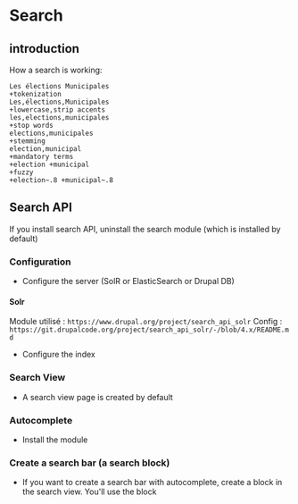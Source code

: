 # Search

## introduction
How a search is working:
```
Les élections Municipales
+tokenization
Les,élections,Municipales
+lowercase,strip accents
les,elections,municipales
+stop words
elections,municipales
+stemming
election,municipal
+mandatory terms
+election +municipal
+fuzzy
+election~.8 +municipal~.8
```

## Search API
If you install search API, uninstall the search module (which is installed by default)

### Configuration
- Configure the server (SolR or ElasticSearch or Drupal DB)

#### Solr

Module utilisé : `https://www.drupal.org/project/search_api_solr`
Config : `https://git.drupalcode.org/project/search_api_solr/-/blob/4.x/README.md`

- Configure the index

### Search View
- A search view page is created by default

### Autocomplete
- Install the module

### Create a search bar (a search block)
- If you want to create a search bar with autocomplete, create a block in the search view. You'll use the block